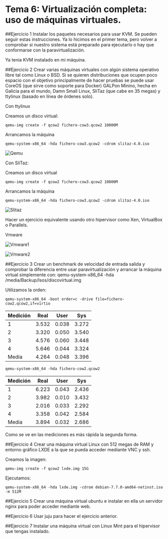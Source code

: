 # Tema 6: Virtualización completa: uso de máquinas virtuales.

##Ejercicio 1
Instalar los paquetes necesarios para usar KVM. Se pueden seguir estas instrucciones. Ya lo hicimos en el primer tema, pero volver a comprobar si nuestro sistema está preparado para ejecutarlo o hay que conformarse con la paravirtualización.

Ya tenia KVM instalado en mi máquina.

##Ejercicio 2
Crear varias máquinas virtuales con algún sistema operativo libre tal como Linux o BSD. Si se quieren distribuciones que ocupen poco espacio con el objetivo principalmente de hacer pruebas se puede usar CoreOS (que sirve como soporte para Docker) GALPon Minino, hecha en Galicia para el mundo, Damn Small Linux, SliTaz (que cabe en 35 megas) y ttylinux (basado en línea de órdenes solo).

Con ttylinux

Creamos un disco virtual:

	qemu-img create -f qcow2 fichero-cow3.qcow2 10000M

Arrancamos la máquina

	qemu-system-x86_64 -hda fichero-cow3.qcow2 -cdrom slitaz-4.0.iso

![Qemu](http://i62.tinypic.com/21m9lyb.png)

Con SliTaz:

Creamos un disco virtual

	qemu-img create -f qcow2 fichero-cow3.qcow2 10000M

Arrancamos la máquina

	qemu-system-x86_64 -hda fichero-cow3.qcow2 -cdrom slitaz-4.0.iso

![Slitaz](http://i61.tinypic.com/30ihncw.jpg)

Hacer un ejercicio equivalente usando otro hipervisor como Xen, VirtualBox o Parallels.

Vmware

![Vmware1](http://i62.tinypic.com/2yu0pqf.jpg)

![Vmware2](http://i58.tinypic.com/1qpkx2.jpg)

##Ejercicio 3
Crear un benchmark de velocidad de entrada salida y comprobar la diferencia entre usar paravirtualización y arrancar la máquina virtual simplemente con: qemu-system-x86_64 -hda /media/Backup/Isos/discovirtual.img

Utilizamos la orden:

	qemu-system-x86_64 -boot order=c -drive file=fichero-cow2.qcow2,if=virtio

|Medición    |Real        |User       |Sys        |
| ---------- | ---------- |---------- |---------- |
| 1          | 3.532      |0.038      |3.272      |
| 2          | 3.320      |0.050      |3.540      |
| 3          | 4.576      |0.060      |3.448      |
| 4          | 5.646      |0.044      |3.324      |
| Media      | 4.264      |0.048      |3.396      |


	qemu-system-x86_64 -hda fichero-cow2.qcow2

|Medición    |Real        |User       |Sys        |
| ---------- | ---------- |---------- |---------- |
| 1          | 6.223      |0.043      |2.436      |
| 2          | 3.982      |0.010      |3.432    |
| 3          | 2.016      |0.033      |2.292      |
| 4          | 3.358      |0.042      |2.584      |
| Media      | 3.894      |0.032      |2.686      

Como se ve en las mediciones es más rápida la segunda forma.


##Ejercicio 4
Crear una máquina virtual Linux con 512 megas de RAM y entorno gráfico LXDE a la que se pueda acceder mediante VNC y ssh.

Creamos la imagen:

	qemu-img create -f qcow2 lxde.img 15G

Ejecutamos:

	qemu-system-x86_64 -hda lxde.img -cdrom debian-7.7.0-amd64-netinst.iso -m 512M

##Ejercicio 5
Crear una máquina virtual ubuntu e instalar en ella un servidor nginx para poder acceder mediante web.

##Ejercicio 6
Usar juju para hacer el ejercicio anterior.

##Ejercicio 7
Instalar una máquina virtual con Linux Mint para el hipervisor que tengas instalado.